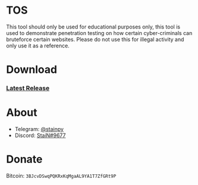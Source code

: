 # TOS
This tool should only be used for educational purposes only, this tool is used to demonstrate penetration testing on how certain cyber-criminals can bruteforce certain websites. Please do not use this for illegal activity and only use it as a reference.

# Download
### [Latest Release](https://github.com/Stainpy/ValidsPy/releases/download/ValidsPy-v1.0/ValidsPy_v1.0.exe)

# About 
- Telegram: [@stainpy](https://t.me/stainpy)
- Discord: [StaiN#9677](https://discordapp.com/users/289106753277263872)

# Donate
Bitcoin: ``3BJcvDSwqPQKRxKqMgaAL9YA1T7ZfGRt9P``
